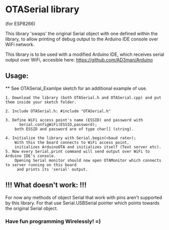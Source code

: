 # OTASerial library
  (for ESP8266)
  
  This library 'swaps' the original Serial object with one defined within the library,
  to allow printing of debug output to the Arduino IDE console over WiFi network.


  This library is to be used with a modified Arduino IDE, which receives serial output over WiFi,
  accesible here: https://github.com/AD3man/Arduino
          
   
  ## Usage:   
  ** See OTASerial_Examlpe sketch for an additional example of use.
  
    1. Download the library (both OTASerial.h and OTASerial.cpp) and put them inside your sketch folder.
    
    2. Include OTASerial.h: #include "OTASerial.h"
    
    3. Define WiFi access point's name (ESSID) and password with
          Serial.configWiFi(ESSID,password);
        both ESSID and password are of type char[] (string).
        
    4. Initialize the library with Serial.begin(<baud rate>);
        With this the board connects to WiFi access point,
        initializes ArduinoOTA and initializes itself (Text server etc).
    5. Now every Serial.print command will send output over WiFi to Arduino IDE's console.
        Opening Serial monitor should now open OTAMonitor which connects to server running on this board 
         and prints its 'serial' output.
        
        
  ## !!! What doesn't work: !!!
  For now any methods of object Serial that work with pins aren't supported by this library.
  For that use Serial.USBSerial pointer which points towards the original Serial object.


  ### Have fun programming Wirelessly! =)
